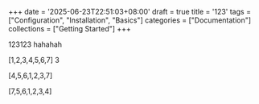 +++
date = '2025-06-23T22:51:03+08:00'
draft = true
title = '123'
tags = ["Configuration", "Installation", "Basics"]
categories = ["Documentation"]
collections = ["Getting Started"]
+++

123123
hahahah


[1,2,3,4,5,6,7] 3

[4,5,6,1,2,3,7]

[7,5,6,1,2,3,4]